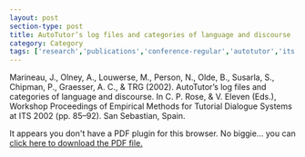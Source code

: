 ```yaml
---
layout: post
section-type: post
title: AutoTutor’s log files and categories of language and discourse
category: Category
tags: ['research','publications','conference-regular','autotutor','its','discourse','education-research']
---
```

Marineau, J., Olney, A., Louwerse, M., Person, N., Olde, B., Susarla, S., Chipman, P., Graesser, A. C., & TRG (2002). AutoTutor’s log files and categories of language and discourse. In C. P. Rose, & V. Eleven (Eds.), Workshop Proceedings of Empirical Methods for Tutorial Dialogue Systems at ITS 2002 (pp. 85–92). San Sebastian, Spain. 

<object data="https://blogs.memphis.edu/aolney/files/2019/10/AutoTutor-s-log-files-and-categories-of-language-and-discourse-olney_publications.pdf" type="application/pdf" width="100%" height="600px">
 
  <p>It appears you don't have a PDF plugin for this browser.
  No biggie... you can <a href="https://blogs.memphis.edu/aolney/files/2019/10/AutoTutor-s-log-files-and-categories-of-language-and-discourse-olney_publications.pdf">click here to
  download the PDF file.</a></p>
  
</object>
